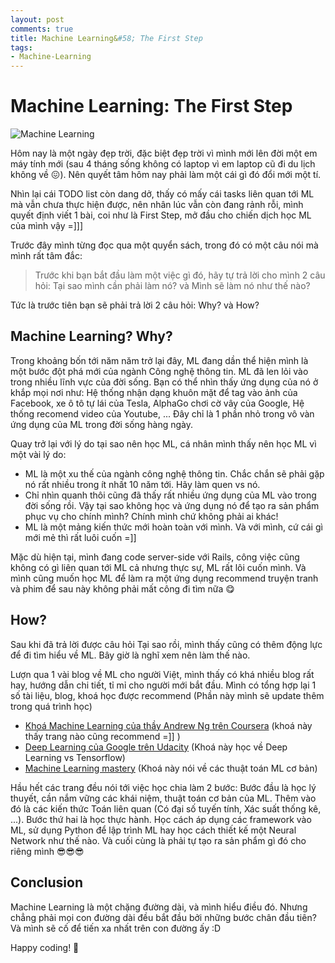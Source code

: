 ```yaml
---
layout: post
comments: true
title: Machine Learning&#58; The First Step
tags:
- Machine-Learning
---
```


# Machine Learning: The First Step

![Machine Learning](http://respondr.io/wp-content/uploads/2016/03/machine_learning-1024x724.jpg)

Hôm nay là một ngày đẹp trời, đặc biệt đẹp trời vì mình mới lên đời một em máy tính mới (sau 4 tháng sống không có laptop vì em laptop cũ đi du lịch không về 😖). Nên quyết tâm hôm nay phải làm một cái gì đó đổi mới một tí.

Nhìn lại cái TODO list còn dang dở, thấy có mấy cái tasks liên quan tới ML mà vẫn chưa thực hiện được, nên nhân lúc vẫn còn đang rảnh rỗi, mình quyết định viết 1 bài, coi như là First Step, mở đầu cho chiến dịch học ML của mình vậy =]]]

Trước đây mình từng đọc qua một quyển sách, trong đó có một câu nói mà mình rất tâm đắc:
> Trước khi bạn bắt đầu làm một việc gì đó, hãy tự trả lời cho mình 2 câu hỏi: Tại sao mình cần phải làm nó? và Mình sẽ làm nó như thế nào?

Tức là trước tiên bạn sẽ phải trả lời 2 câu hỏi: Why? và How?

## Machine Learning? Why?
Trong khoảng bốn tới năm năm trở lại đây, ML đang dần thể hiện mình là một bước đột phá mới của ngành Công nghệ thông tin. ML đã len lỏi vào trong nhiều lĩnh vực của đời sống. Bạn có thể nhìn thấy ứng dụng của nó ở khắp mọi nơi như: Hệ thống nhận dạng khuôn mặt để tag vào ảnh của Facebook, xe ô tô tự lái của Tesla, AlphaGo chơi cờ vây của Google, Hệ thống recomend video của Youtube, ... Đây chỉ là 1 phần nhỏ trong vô vàn ứng dụng của ML trong đời sống hàng ngày.

Quay trở lại với lý do tại sao nên học ML, cá nhân mình thấy nên học ML vì một vài lý do:

* ML là một xu thế của ngành công nghệ thông tin. Chắc chắn sẽ phải gặp nó rất nhiều trong ít nhất 10 năm tới. Hãy làm quen vs nó.
* Chỉ nhìn quanh thôi cũng đã thấy rất nhiều ứng dụng của ML vào trong đời sống rồi. Vậy tại sao không học và ứng dụng nó để tạo ra sản phẩm phục vụ cho chính mình? Chính mình chứ không phải ai khác!
* ML là một mảng kiến thức mới hoàn toàn với mình. Và với mình, cứ cái gì mới mẻ thì rất luôi cuốn =]]

Mặc dù hiện tại, mình đang code server-side với Rails, công việc cũng không có gì liên quan tới ML cả nhưng thực sự, ML rất lôi cuốn mình. Và mình cũng muốn học ML để làm ra một ứng dụng recommend truyện tranh và phim để sau này không phải mất công đi tìm nữa 😋


## How?

Sau khi đã trả lời được câu hỏi Tại sao rồi, mình thấy cũng có thêm động lực để đi tìm hiểu về ML. Bây giờ là nghĩ xem nên làm thế nào.

Lượn qua 1 vài blog về ML cho người Việt, mình thấy có khá nhiều blog rất hay, hướng dẫn chi tiết, tỉ mỉ cho người mới bắt đầu. Mình có tổng hợp lại 1 số tài liệu, blog, khoá học được recommend (Phần này mình sẽ update thêm trong quá trình học)

* [Khoá Machine Learning của thầy Andrew Ng trên Coursera](https://www.coursera.org/learn/machine-learning) (khoá này thấy trang nào cũng recommend =]] )
* [Deep Learning của Google trên Udacity](https://www.udacity.com/course/deep-learning--ud730) (Khoá này học về Deep Learning vs Tensorflow)
* [Machine Learning mastery](http://machinelearningmastery.com/) (Khoá này nói về các thuật toán ML cơ bản)

Hầu hết các trang đều nói tới việc học chia làm 2 bước: Bước đầu là học lý thuyết, cần nắm vững các khái niệm, thuật toán cơ bản của ML. Thêm vào đó là các kiến thức Toán liên quan (Có đại số tuyến tính, Xác suất thống kê, ...). Bước thứ hai là học thực hành. Học cách áp dụng các framework vào ML, sử dụng Python để lập trình ML hay học cách thiết kế một Neural Network như thế nào. Và cuối cùng là phải tự tạo ra sản phẩm gì đó cho riêng mình 😎😎😎

## Conclusion
Machine Learning là một chặng đường dài, và mình hiểu điều đó. Nhưng chẳng phải mọi con đường dài đều bắt đầu bởi những bước chân đầu tiên? Và mình sẽ cố để tiến xa nhất trên con đường ấy :D

Happy coding! 🤖
